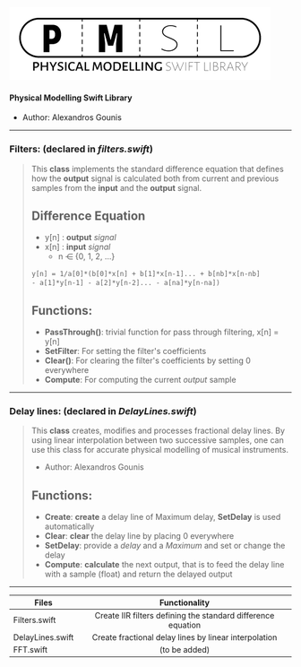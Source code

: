 ![PMSL logo](https://raw.githubusercontent.com/AlexandrosGounis/PMSL/master/Assets/Logo/PMSLLogo_466x130.png "Logo")

#### Physical Modelling Swift Library
- Author: Alexandros Gounis
---
### Filters: (declared in *filters.swift*)
> This **class** implements the standard difference equation that defines how the **output** signal is calculated both from  current and previous samples from the **input** and the **output** signal.
>  ## Difference Equation ##
>  * y[n] : **output** *signal*
>  * x[n] : **input**  *signal*
>     - n ⋲ {0, 1, 2, ...}
> ````
> y[n] = 1/a[0]*(b[0]*x[n] + b[1]*x[n-1]... + b[nb]*x[n-nb]
> - a[1]*y[n-1] - a[2]*y[n-2]... - a[na]*y[n-na])
> ````
> ## Functions: ##
> - **PassThrough()**: trivial function for pass through filtering, x[n] = y[n]
> - **SetFilter**: For setting the filter's coefficients
> - **Clear()**: For clearing the filter's coefficients by setting 0 everywhere
> - **Compute**: For computing the current *output* sample
---
### Delay lines: (declared in *DelayLines.swift*)
> This **class** creates, modifies and processes fractional delay lines. By using linear interpolation between two successive samples, one can use this class for accurate physical modelling of musical instruments.
> - Author: Alexandros Gounis
> 
> ## Functions: ##
> 
> - **Create**: **create** a delay line of Maximum delay, **SetDelay** is used automatically
> - **Clear**: **clear** the delay line by placing 0 everywhere
> - **SetDelay**: provide a *delay* and a *Maximum* and set or change the delay
> - **Compute**: **calculate** the next output, that is to feed the delay line with a sample (float) and return the delayed output


---

| Files             | Functionality |
| -------------     |:-------------:|
| Filters.swift     | Create IIR filters defining the standard difference equation |
| DelayLines.swift  | Create fractional delay lines by linear interpolation     |
| FFT.swift         | (to be added)      |
